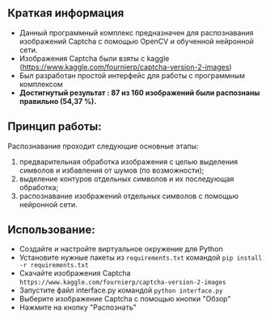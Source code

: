 ## Краткая информация
- Данный программный комплекс предназначен для распознавания изображений Captcha с помощью OpenCV и обученной нейронной сети.
- Изображения Captcha были взяты с kaggle (https://www.kaggle.com/fournierp/captcha-version-2-images)
- Был разработан простой интерфейс для работы с программным комплексом
- **Достигнутый результат : 87 из 160 изображений были распознаны правильно (54,37 %).** 

## Принцип работы:
Распознавание проходит следующие основные этапы:
1.	предварительная обработка изображения с целью выделения символов и избавления от шумов (по возможности);
2.	выделение контуров отдельных символов и их последующая обработка;
3.	распознавание изображений отдельных символов с помощью нейронной сети.

## Использование:
- Создайте и наcтройте виртуальное окружение для Python
- Установите нужные пакеты из `requirements.txt` командой
`pip install -r requirements.txt`
- Скачайте изображения Captcha `https://www.kaggle.com/fournierp/captcha-version-2-images`
- Запустите файл interface.py командой `python interface.py`
- Выберите изображение Captcha с помощью кнопки "Обзор"
- Нажмите на кнопку "Распознать"